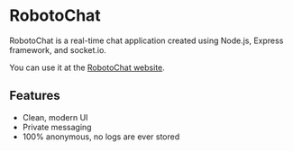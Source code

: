 # RobotoChat

RobotoChat is a real-time chat application created using Node.js, Express framework, and socket.io.

You can use it at the [RobotoChat website](http://callme.cloudapp.net/robotochat).

## Features
* Clean, modern UI
* Private messaging
* 100% anonymous, no logs are ever stored
